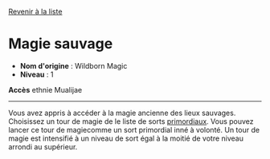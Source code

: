 [Revenir à la liste](list.md)

# Magie sauvage

 * **Nom d'origine** : Wildborn Magic
 * **Niveau** : 1


<p><span id="ctl00_MainContent_DetailedOutput"><strong>Accès</strong> ethnie Mualijae<br></span></p>
<hr>
<p>Vous avez appris à accéder à la magie ancienne des lieux sauvages. Choisissez un tour de magie de le liste de sorts <a href="https://2e.aonprd.com/Spells.aspx?Tradition=4">primordiaux</a>. Vous pouvez lancer ce tour de magiecomme un sort primordial inné à volonté. Un tour de magie est intensifié à un niveau de sort égal à la moitié de votre niveau arrondi au supérieur.&nbsp;</p>
